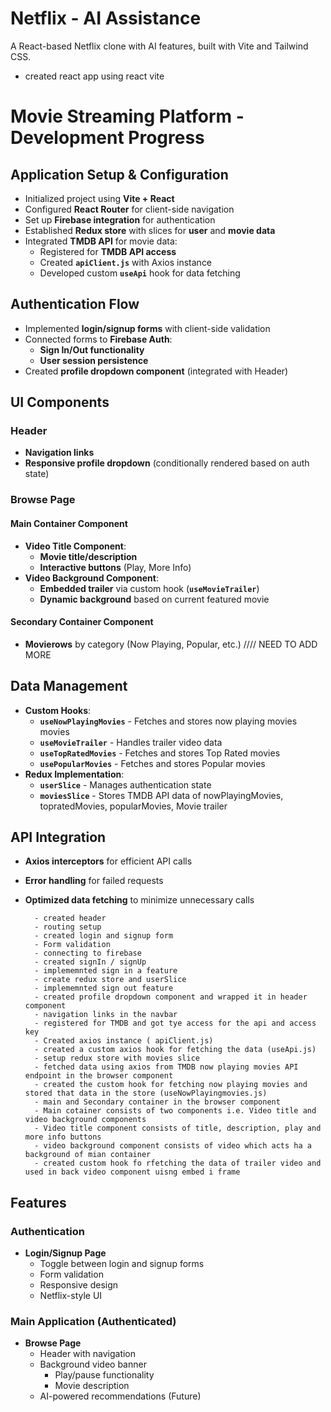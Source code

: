 # Netflix - AI Assistance
A React-based Netflix clone with AI features, built with Vite and Tailwind CSS.


- created  react app using react vite

# **Movie Streaming Platform - Development Progress**  

## **Application Setup & Configuration**  
- Initialized project using **Vite + React**  
- Configured **React Router** for client-side navigation  
- Set up **Firebase integration** for authentication    
- Established **Redux store** with slices for **user** and **movie data**  
- Integrated **TMDB API** for movie data:  
  - Registered for **TMDB API access**  
  - Created **`apiClient.js`** with Axios instance  
  - Developed custom **`useApi`** hook for data fetching  

## **Authentication Flow**  
- Implemented **login/signup forms** with client-side validation  
- Connected forms to **Firebase Auth**:  
  - **Sign In/Out functionality**  
  - **User session persistence**  
- Created **profile dropdown component** (integrated with Header)  

## **UI Components**  
### **Header**  
  - **Navigation links**  
  - **Responsive profile dropdown** (conditionally rendered based on auth state)  

### **Browse Page**  
#### **Main Container Component**  
- **Video Title Component**:  
  - **Movie title/description**  
  - **Interactive buttons** (Play, More Info)  
- **Video Background Component**:  
  - **Embedded trailer** via custom hook (**`useMovieTrailer`**)  
  - **Dynamic background** based on current featured movie  

#### **Secondary Container Component**  
- **Movierows** by category (Now Playing, Popular, etc.)  //// NEED TO ADD MORE

## **Data Management**  
- **Custom Hooks**:  
  - **`useNowPlayingMovies`** - Fetches and stores now playing movies movies  
  - **`useMovieTrailer`** - Handles trailer video data  
  - **`useTopRatedMovies`** - Fetches and stores Top Rated movies  
  - **`usePopularMovies`** - Fetches and stores Popular movies  
- **Redux Implementation**:  
  - **`userSlice`** - Manages authentication state  
  - **`moviesSlice`** - Stores TMDB API data  of nowPlayingMovies, topratedMovies, popularMovies, Movie trailer

## **API Integration**  
- **Axios interceptors** for efficient API calls  
- **Error handling** for failed requests  
- **Optimized data fetching** to minimize unnecessary calls  



        - created header
        - routing setup
        - created login and signup form
        - Form validation
        - connecting to firebase
        - created signIn / signUp
        - implememnted sign in a feature 
        - create redux store and userSlice
        - implememnted sign out feature 
        - created profile dropdown component and wrapped it in header component
        - navigation links in the navbar
        - registered for TMDB and got tye access for the api and access key 
        - Created axios instance ( apiClient.js)
        - created a custom axios hook for fetching the data (useApi.js)
        - setup redux store with movies slice 
        - fetched data using axios from TMDB now playing movies API endpoint in the browser component
        - created the custom hook for fetching now playing movies and stored that data in the store (useNowPlayingmovies.js)
        - main and Secondary container in the browser component
        - Main cotainer consists of two components i.e. Video title and video background components
        - Video title component consists of title, description, play and more info buttons
        - video background component consists of video which acts ha a background of mian container
        - created custom hook fo rfetching the data of trailer video and used in back video component uisng embed i frame
        

##  Features

### Authentication
- **Login/Signup Page**
  - Toggle between login and signup forms
  - Form validation
  - Responsive design
  - Netflix-style UI

### Main Application (Authenticated)
- **Browse Page**
  - Header with navigation
  - Background video banner
    - Play/pause functionality
    - Movie description
  - AI-powered recommendations (Future)


